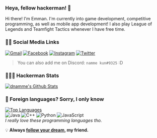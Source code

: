 ### Heya, fellow hackerman! 👋

Hi there! I'm Emman. I'm currently into game development, competitive programming, as well as mobile app development! I also play League of Legends and Teamfight Tactics whenever I have free time.

### 👦🏻 Social Media Links
[![Gmail](https://img.shields.io/badge/Gmail-D14836?style=for-the-badge&logo=gmail&logoColor=white)](mailto:e.emman129@gmail.com)
[![Facebook](https://img.shields.io/badge/Facebook-1877F2?style=for-the-badge&logo=facebook&logoColor=white)](https://www.facebook.com/nammeattacks)
[![Instagram](https://img.shields.io/badge/Instagram-E4405F?style=for-the-badge&logo=instagram&logoColor=white)](https://www.instagram.com/nammeattacks)
[![Twitter](https://img.shields.io/badge/Twitter-1DA1F2?style=for-the-badge&logo=twitter&logoColor=white)](https://www.twitter.com/nammeattacks)
> You can also add me on Discord: `namme kun#9325` :D

### 👨🏻‍💻 Hackerman Stats
[![dnamme's Github Stats](https://github-readme-stats.vercel.app/api?username=dnamme&count_private=true&show_icons=true&theme=react&include_all_commits=true)](https://github.com/anuraghazra/github-readme-stats)

### 🤔 Foreign languages? Sorry, I only know
[![Top Languages](https://github-readme-stats.vercel.app/api/top-langs/?username=dnamme&theme=react&layout=compact)](https://github.com/anuraghazra/github-readme-stats)  
![Java](https://img.shields.io/badge/Java-ED8B00?style=for-the-badge&logo=java&logoColor=white)
![C++](https://img.shields.io/badge/C%2B%2B-00599C?style=for-the-badge&logo=c%2B%2B&logoColor=white)
![Python](https://img.shields.io/badge/Python-14354C?style=for-the-badge&logo=python&logoColor=white)
![JavaScript](https://img.shields.io/badge/JavaScript-F7DF1E?style=for-the-badge&logo=javascript&logoColor=black)  
*I really love these programming languages tho.*


💡 **Always [follow your dream](https://i.imgur.com/IlTY9iE.png), my friend.**
